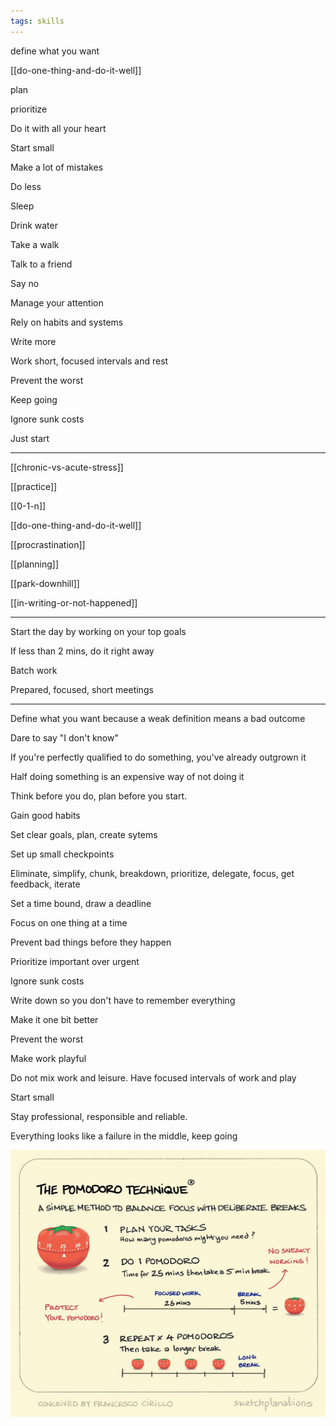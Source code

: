 ```yaml
---
tags: skills
---
```



define what you want

[[do-one-thing-and-do-it-well]]

plan 

prioritize

Do it with all your heart

Start small 

Make a lot of mistakes

Do less

Sleep 

Drink water

Take a walk 

Talk to a friend

Say no  

Manage your attention

Rely on habits and systems 

Write more 

Work short, focused intervals and rest 

Prevent the worst 

Keep going 

Ignore sunk costs 

Just start 

---

[[chronic-vs-acute-stress]]

[[practice]]

[[0-1-n]]

[[do-one-thing-and-do-it-well]]

[[procrastination]]

[[planning]]

[[park-downhill]]

[[in-writing-or-not-happened]]

---


Start the day by working on your top goals 

If less than 2 mins, do it right away 

Batch work

Prepared, focused, short meetings 



---

Define what you want because a weak definition means a bad outcome

Dare to say "I don't know"

If you're perfectly qualified to do something, you've already outgrown it

Half doing something is an expensive way of not doing it

Think before you do, plan before you start.

Gain good habits 

Set clear goals, plan, create sytems  

Set up small checkpoints

Eliminate, simplify, chunk, breakdown, prioritize, delegate, focus, get feedback, iterate

Set a time bound, draw a deadline 

Focus on one thing at a time 

Prevent bad things before they happen 

Prioritize important over urgent

Ignore sunk costs 

Write down so you don't have to remember everything 

Make it one bit better

Prevent the worst 

Make work playful

Do not mix work and leisure. Have focused intervals of work and play 

Start small  

Stay professional, responsible and reliable. 

Everything looks like a failure in the middle, keep going 



![](/static/img/pomodoro.jpeg)
